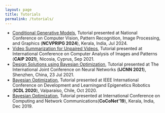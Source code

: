 ```yaml
---
layout: page
title: Tutorials
permalink: /tutorials/
---
```

  * [Conditional Generative Models](https://ncvpripg2024.github.io/tutorials.html), Tutorial presented at National Conference on Computer Vision, Pattern Recognition, Image Processing, and Graphics (**NCVPRIPG 2024**), Kerala, India, Jul 2024.
  * [Video Summarization for Unpaired Videos](http://cyprusconferences.org/caip2021/tutorials/), Tutorial presented at International Conference on Computer Analysis of Images and Patterns (**CAIP 2021**), Nicosia, Cyprus, Sep 2021.
  * [Design Solutions using Bayesian Optimization](https://www.ijcnn.org/tutorials), Tutorial presented at The International Joint Conference on Neural Networks (**IJCNN 2021**), Shenzhen, China, 23 Jul 2021.
  * [Bayesian Optimization](https://cdstc.gitlab.io/icdl-2020/program/tutorials/), Tutorial presented at IEEE International Conference on Development and Learningand Epigenetics Robotics (**ICDL 2020**), Valparaíso, Chile, Oct 2020.
  * [Bayesian Optimization](http://coconet-conference.org/2019/?q=tutorials), Tutorial presented at International Conference on Computing and Network Communications(**CoCoNet'19**), Kerala, India, Dec 2019. 
